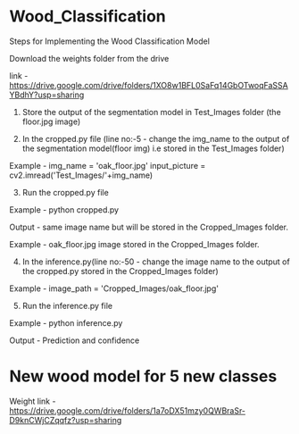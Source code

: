 # Wood_Classification

Steps for Implementing the Wood Classification Model

Download the weights folder from the drive

link - https://drive.google.com/drive/folders/1XO8w1BFL0SaFq14GbOTwoqFaSSAYBdhY?usp=sharing

1. Store the output of the segmentation model in Test_Images folder (the floor.jpg image)

2. In the cropped.py file (line no:-5 - change the img_name to the output of the segmentation model(floor img) i.e stored in the Test_Images folder)

Example - img_name = 'oak_floor.jpg' 
          input_picture = cv2.imread('Test_Images/'+img_name)

3. Run the cropped.py file

Example - python cropped.py

Output - same image name but will be stored in the Cropped_Images folder.

Example - oak_floor.jpg image stored in the Cropped_Images folder.


4. In the inference.py(line no:-50 - change the image name to the output of the cropped.py stored in the Cropped_Images folder)

Example - image_path = 'Cropped_Images/oak_floor.jpg'

5. Run the inference.py file

Example - python inference.py

Output - Prediction and confidence


# New wood model for 5 new classes

Weight link - https://drive.google.com/drive/folders/1a7oDX51mzy0QWBraSr-D9knCWjCZqqfz?usp=sharing
